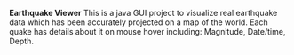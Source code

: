 <h>**Earthquake Viewer**</h>
This is a java GUI project to visualize real earthquake data which has been accurately projected on a map of the world.
Each quake has details about it on mouse hover including: Magnitude, Date/time, Depth.
